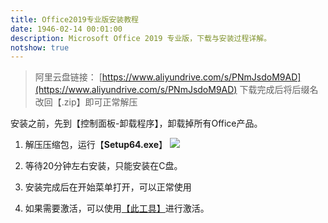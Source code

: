 ```yaml
---
title: Office2019专业版安装教程
date: 1946-02-14 00:01:00
description: Microsoft Office 2019 专业版，下载与安装过程详解。
notshow: true
---
```


>阿里云盘链接：
>[https://www.aliyundrive.com/s/PNmJsdoM9AD](https://www.aliyundrive.com/s/PNmJsdoM9AD)
>下载完成后将后缀名改回【.zip】即可正常解压

安装之前，先到【控制面板-卸载程序】，卸载掉所有Office产品。

1. 解压压缩包，运行【**Setup64.exe**】
![](https://img-blog.csdnimg.cn/b5cc2462b5484a9687be5517c8530a6b.png?x-oss-process=image/watermark,type_ZHJvaWRzYW5zZmFsbGJhY2s,shadow_50,text_Q1NETiBASGFsZl9B,size_20,color_FFFFFF,t_70,g_se,x_16)
2. 等待20分钟左右安装，只能安装在C盘。

3. 安装完成后在开始菜单打开，可以正常使用

4. 如果需要激活，可以使用[【此工具】](https://huffie.lanzouw.com/idn0Cuhmwzg)进行激活。